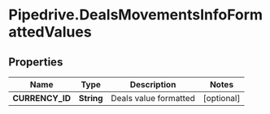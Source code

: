 # Pipedrive.DealsMovementsInfoFormattedValues

## Properties

Name | Type | Description | Notes
------------ | ------------- | ------------- | -------------
**CURRENCY_ID** | **String** | Deals value formatted | [optional] 


